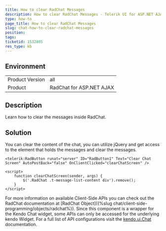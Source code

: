 ```yaml
---
title: How to clear RadChat Messages
description: How to clear RadChat Messages - Telerik UI for ASP.NET AJAX. Check it out!
type: how-to
page_title: How to clear RadChat Messages
slug: chat-how-to-clear-radchat-messages
position: 
tags: 
ticketid: 1532805
res_type: kb
---
```


## Environment
<table>
	<tbody>
		<tr>
			<td>Product Version</td>
			<td>all</td>
		</tr>
		<tr>
			<td>Product</td>
			<td>RadChat for ASP.NET AJAX</td>
		</tr>
	</tbody>
</table>


## Description
Learn how to clear the messages inside RadChat.

## Solution
You can clear the content of the chat, you can utilize jQuery and get access to the element that holds the messages and clear the messages.

````ASP.NET
<telerik:RadButton runat="server" ID="RadButton1" Text="Clear Chat Screen" AutoPostBack="false" OnClientClicked="clearChatScreen" />

<script>
    function clearChatScreen(sender, args) {
        $('.RadChat .t-message-list-content div').remove();
    }
</script>
````

For more information on available Client-Side APIs you can check out the RadChat documentation at [RadChat Object]({%slug chat/client-side-programming/objects/radchat%}). Since this component is a wrapper for the Kendo Chat widget, some APIs can only be accessed for the underlying kendo Widget. For a full list of API configurations visit the [kendo.ui.Chat](https://docs.telerik.com/kendo-ui/api/javascript/ui/chat) documentation.

 
